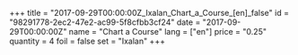 +++
title = "2017-09-29T00:00:00Z_Ixalan_Chart_a_Course_[en]_false"
id = "98291778-2ec2-47e2-ac99-5f8cfbb3cf24"
date = "2017-09-29T00:00:00Z"
name = "Chart a Course"
lang = ["en"]
price = "0.25"
quantity = 4
foil = false
set = "Ixalan"
+++
